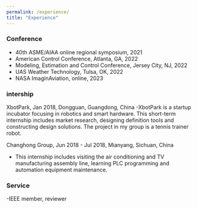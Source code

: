 ```yaml
---
permalink: /experience/
title: "Experience"
---
```

### Conference 
- 40th ASME/AIAA online regional symposium, 2021
- American Control Conference, Atlanta, GA, 2022 
- Modeling, Estimation and Control Conference, Jersey City, NJ, 2022
- UAS Weather Technology, Tulsa, OK, 2022
- NASA ImaginAviation, online, 2023

### intership 
XbotPark, Jan 2018, Dongguan, Guangdong, China
-XbotPark is a startup incubator focusing in robotics and smart hardware. This short-term internship includes market research, designing definition tools and constructing design solutions. The project in my group is a tennis trainer robot.

Changhong Group, Jun 2018 - Jul 2018, Mianyang, Sichuan, China
- This internship includes visiting the air conditioning and TV manufacturing assembly line, learning PLC programming and automation equipment maintenance.

### Service
-IEEE member, reviewer